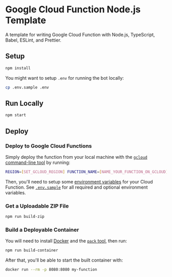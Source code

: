 # Google Cloud Function Node.js Template

A template for writing Google Cloud Function with Node.js, TypeScript, Babel, ESLint, and Prettier.

## Setup

```sh
npm install
```

You might want to setup `.env` for running the bot locally:

```sh
cp .env.sample .env
```

## Run Locally

```sh
npm start
```

## Deploy

### Deploy to Google Cloud Functions

Simply deploy the function from your local machine with the [`gcloud` command-line tool](https://cloud.google.com/functions/docs/quickstart) by running:

```sh
REGION=[SET_GCLOUD_REGION] FUNCTION_NAME=[NAME_YOUR_FUNCTION_ON_GCLOUD] npm run deploy-gcloud
```

Then, you'll need to setup some [environment variables](https://cloud.google.com/functions/docs/env-var) for your Cloud Function. See [`.env.sample`](./.env.sample) for all required and optional environment variables.

### Get a Uploadable ZIP File

```sh
npm run build-zip
```

### Build a Deployable Container

You will need to install [Docker](https://store.docker.com/search?type=edition&offering=community) and the [`pack` tool](https://buildpacks.io/docs/install-pack/), then run:

```sh
npm run build-container
```

After that, you'll be able to start the built container with:

```sh
docker run --rm -p 8080:8080 my-function
```
